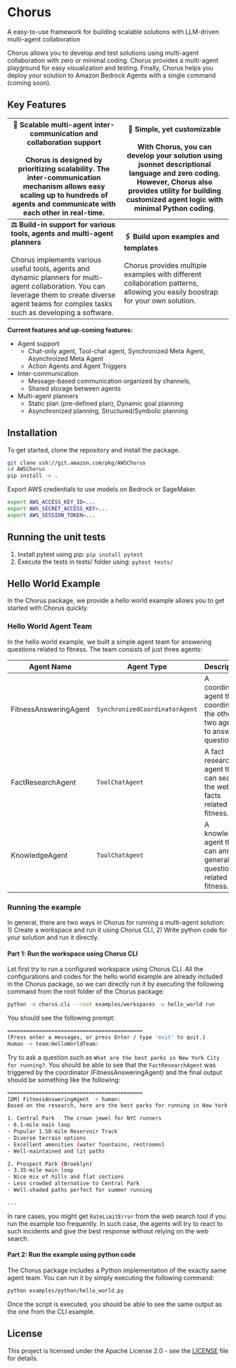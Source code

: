 # Chorus

A easy-to-use framework for building scalable solutions with LLM-driven multi-agent collaboration

Chorus allows you to develop and test solutions using multi-agent collaboration with zero or minimal coding. Chorus provides a multi-agent playground for easy visualization and testing.
Finally, Chorus helps you deploy your solution to Amazon Bedrock Agents with a single command (coming soon).


## Key Features

| **🤖  Scalable multi-agent inter-communication and collaboration support** <br><br> Chorus is designed by prioritizing scalability. The inter-communication mechanism allows easy scaling up to hundreds of agents and communicate with each other in real-time. | **🧬  Simple, yet customizable** <br><br> With Chorus, you can develop your solution using jsonnet descriptional language and zero coding. However, Chorus also provides utility for building customized agent logic with minimal Python coding. |
|---|---|
| **⚖  Build-in support for various tools, agents and multi-agent planners** <br><br> Chorus implements various useful tools, agents and dynamic planners for multi-agent collaboration. You can leverage them to create diverse agent teams for complex tasks such as developing a software. | **🖇️  Build upon examples and templates** <br><br> Chorus provides multiple examples with different collaboration patterns, allowing you easily boostrap for your own solution. |

**Current features and up-coming features:**

* Agent support
  * Chat-only agent, Tool-chat agent, Synchronized Meta Agent, Asynchroized Meta Agent
  * Action Agents and Agent Triggers
* Inter-communication
  * Message-based communication organized by channels,
  * Shared storage between agents 
* Multi-agent planners
  * Static plan (pre-defined plan), Dynamic goal planning
  * Asynchronized planning, Structured/Symbolic planning

## Installation

To get started, clone the repository and install the package.


```bash
git clone ssh://git.amazon.com/pkg/AWSChorus
cd AWSChorus
pip install -e .
```

Export AWS credentials to use models on Bedrock or SageMaker.

```bash
export AWS_ACCESS_KEY_ID=...
export AWS_SECRET_ACCESS_KEY=...
export AWS_SESSION_TOKEN=...
```

## Running the unit tests
1. Install pytest using pip:
```pip install pytest```
2. Execute the tests in tests/ folder using:
```pytest tests/```


## Hello World Example

In the Chorus package, we provide a hello world example allows you to get started with Chorus quickly.



### Hello World Agent Team

In the hello world example, we built a simple agent team for answering questions related to fitness. The team consists of just three agents:

| Agent Name | Agent Type | Description |
| --- | --- | --- |
| FitnessAnsweringAgent | `SynchronizedCoordinatorAgent` | A coordinator agent that coordinates the other two agents to answer questions. |
| FactResearchAgent | `ToolChatAgent` | A fact research agent that can search the web for facts related to fitness. |
| KnowledgeAgent | `ToolChatAgent` | A knowledge agent that can answer general questions related to fitness. |


### Running the example

In general, there are two ways in Chorus for running a multi-agent solution: 1) Create a workspace and run it using Chorus CLI, 2) Write python code for your solution and run it directly.

#### Part 1: Run the workspace using Chorus CLI

Let first try to run a configured workspace using Chorus CLI. All the configurations and codes for the hello world example are already included in the Chorus package, so we can directly run it by executing the following command from the root folder of the Chorus package:

```bash
python -m chorus.cli --root examples/workspaces -w hello_world run
```

You should see the following prompt:
```bash
===========================================
(Press enter a messages, or press Enter / type 'exit' to quit.)
Human -> team:HelloWorldTeam: 
```

Try to ask a question such as `What are the best parks in New York City for running?`. You should be able to see that the `FactResearchAgent` was triggered by the coordinator (FitnessAnsweringAgent) and the final output should be something like the following:

```bash
===========================================
[DM] FitnessAnsweringAgent -> human:
Based on the research, here are the best parks for running in New York City, along with their key features:

1. Central Park - The crown jewel for NYC runners
- 6.1-mile main loop
- Popular 1.58-mile Reservoir Track
- Diverse terrain options
- Excellent amenities (water fountains, restrooms)
- Well-maintained and lit paths

2. Prospect Park (Brooklyn)
- 3.35-mile main loop
- Nice mix of hills and flat sections
- Less crowded alternative to Central Park
- Well-shaded paths perfect for summer running

...
```

In rare cases, you might get `RateLimitError` from the web search tool if you run the example too frequently. In such case, the agents will try to react to such incidents and give the best response without relying on the web search.

#### Part 2: Run the example using python code

The Chorus package includes a Python implementation of the exactly same agent team. You can run it by simply executing the following command:

```bash
python examples/python/hello_world.py
```

Once the script is executed, you should be able to see the same output as the one from the CLI example.

## License

This project is licensed under the Apache License 2.0 - see the [LICENSE](LICENSE) file for details.